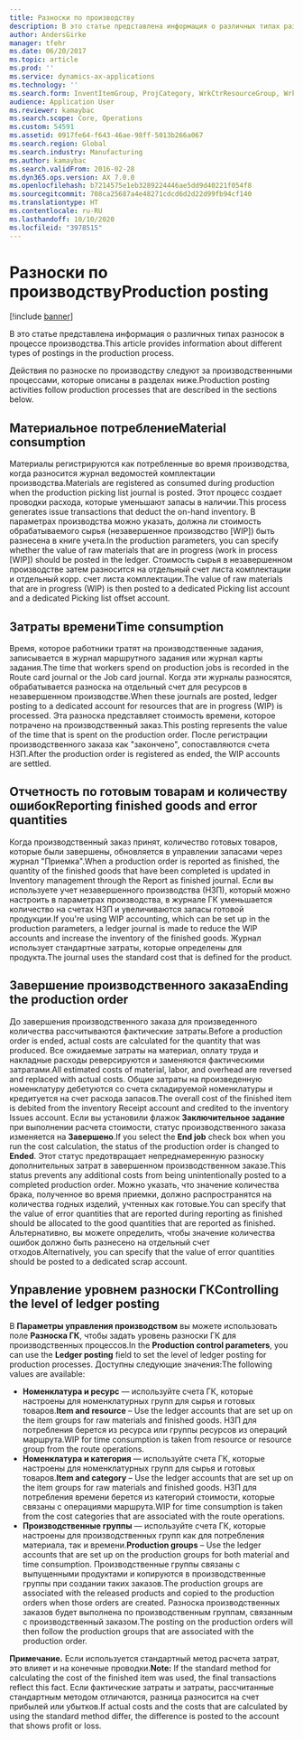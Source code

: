 ```yaml
---
title: Разноски по производству
description: В это статье представлена информация о различных типах разносок в процессе производства.
author: AndersGirke
manager: tfehr
ms.date: 06/20/2017
ms.topic: article
ms.prod: ''
ms.service: dynamics-ax-applications
ms.technology: ''
ms.search.form: InventItemGroup, ProjCategory, WrkCtrResourceGroup, WrkCtrTable
audience: Application User
ms.reviewer: kamaybac
ms.search.scope: Core, Operations
ms.custom: 54591
ms.assetid: 0917fe64-f643-46ae-98ff-5013b266a067
ms.search.region: Global
ms.search.industry: Manufacturing
ms.author: kamaybac
ms.search.validFrom: 2016-02-28
ms.dyn365.ops.version: AX 7.0.0
ms.openlocfilehash: b7214575e1eb3289224446ae5dd9d40221f054f8
ms.sourcegitcommit: 708ca25687a4e48271cdcd6d2d22d99fb94cf140
ms.translationtype: HT
ms.contentlocale: ru-RU
ms.lasthandoff: 10/10/2020
ms.locfileid: "3978515"
---
```

# <a name="production-posting"></a><span data-ttu-id="c4a14-103">Разноски по производству</span><span class="sxs-lookup"><span data-stu-id="c4a14-103">Production posting</span></span>

[!include [banner](../includes/banner.md)]

<span data-ttu-id="c4a14-104">В это статье представлена информация о различных типах разносок в процессе производства.</span><span class="sxs-lookup"><span data-stu-id="c4a14-104">This article provides information about different types of postings in the production process.</span></span>

<span data-ttu-id="c4a14-105">Действия по разноске по производству следуют за производственными процессами, которые описаны в разделах ниже.</span><span class="sxs-lookup"><span data-stu-id="c4a14-105">Production posting activities follow production processes that are described in the sections below.</span></span>

## <a name="material-consumption"></a><span data-ttu-id="c4a14-106">Материальное потребление</span><span class="sxs-lookup"><span data-stu-id="c4a14-106">Material consumption</span></span>
<span data-ttu-id="c4a14-107">Материалы регистрируются как потребленные во время производства, когда разносится журнал ведомостей комплектации производства.</span><span class="sxs-lookup"><span data-stu-id="c4a14-107">Materials are registered as consumed during production when the production picking list journal is posted.</span></span> <span data-ttu-id="c4a14-108">Этот процесс создает проводки расхода, которые уменьшают запасы в наличии.</span><span class="sxs-lookup"><span data-stu-id="c4a14-108">This process generates issue transactions that deduct the on-hand inventory.</span></span> <span data-ttu-id="c4a14-109">В параметрах производства можно указать, должна ли стоимость обрабатываемого сырья (незавершенное производство \[WIP\]) быть разнесена в книге учета.</span><span class="sxs-lookup"><span data-stu-id="c4a14-109">In the production parameters, you can specify whether the value of raw materials that are in progress (work in process \[WIP\]) should be posted in the ledger.</span></span> <span data-ttu-id="c4a14-110">Стоимость сырья в незавершенном производстве затем разносится на отдельный счет листа комплектации и отдельный корр. счет листа комплектации.</span><span class="sxs-lookup"><span data-stu-id="c4a14-110">The value of raw materials that are in progress (WIP) is then posted to a dedicated Picking list account and a dedicated Picking list offset account.</span></span>

## <a name="time-consumption"></a><span data-ttu-id="c4a14-111">Затраты времени</span><span class="sxs-lookup"><span data-stu-id="c4a14-111">Time consumption</span></span>
<span data-ttu-id="c4a14-112">Время, которое работники тратят на производственные задания, записывается в журнал маршрутного задания или журнал карты задания.</span><span class="sxs-lookup"><span data-stu-id="c4a14-112">The time that workers spend on production jobs is recorded in the Route card journal or the Job card journal.</span></span> <span data-ttu-id="c4a14-113">Когда эти журналы разносятся, обрабатывается разноска на отдельный счет для ресурсов в незавершенном производстве.</span><span class="sxs-lookup"><span data-stu-id="c4a14-113">When these journals are posted, ledger posting to a dedicated account for resources that are in progress (WIP) is processed.</span></span> <span data-ttu-id="c4a14-114">Эта разноска представляет стоимость времени, которое потрачено на производственный заказ.</span><span class="sxs-lookup"><span data-stu-id="c4a14-114">This posting represents the value of the time that is spent on the production order.</span></span> <span data-ttu-id="c4a14-115">После регистрации производственного заказа как "закончено", сопоставляются счета НЗП.</span><span class="sxs-lookup"><span data-stu-id="c4a14-115">After the production order is registered as ended, the WIP accounts are settled.</span></span>

## <a name="reporting-finished-goods-and-error-quantities"></a><span data-ttu-id="c4a14-116">Отчетность по готовым товарам и количеству ошибок</span><span class="sxs-lookup"><span data-stu-id="c4a14-116">Reporting finished goods and error quantities</span></span>
<span data-ttu-id="c4a14-117">Когда производственный заказ принят, количество готовых товаров, которые были завершены, обновляется в управлении запасами через журнал "Приемка".</span><span class="sxs-lookup"><span data-stu-id="c4a14-117">When a production order is reported as finished, the quantity of the finished goods that have been completed is updated in Inventory management through the Report as finished journal.</span></span> <span data-ttu-id="c4a14-118">Если вы используете учет незавершенного производства (НЗП), который можно настроить в параметрах производства, в журнале ГК уменьшается количество на счетах НЗП и увеличиваются запасы готовой продукции.</span><span class="sxs-lookup"><span data-stu-id="c4a14-118">If you're using WIP accounting, which can be set up in the production parameters, a ledger journal is made to reduce the WIP accounts and increase the inventory of the finished goods.</span></span> <span data-ttu-id="c4a14-119">Журнал использует стандартные затраты, которые определены для продукта.</span><span class="sxs-lookup"><span data-stu-id="c4a14-119">The journal uses the standard cost that is defined for the product.</span></span>

## <a name="ending-the-production-order"></a><span data-ttu-id="c4a14-120">Завершение производственного заказа</span><span class="sxs-lookup"><span data-stu-id="c4a14-120">Ending the production order</span></span>
<span data-ttu-id="c4a14-121">До завершения производственного заказа для произведенного количества рассчитываются фактические затраты.</span><span class="sxs-lookup"><span data-stu-id="c4a14-121">Before a production order is ended, actual costs are calculated for the quantity that was produced.</span></span> <span data-ttu-id="c4a14-122">Все ожидаемые затраты на материал, оплату труда и накладные расходы реверсируются и заменяются фактическими затратами.</span><span class="sxs-lookup"><span data-stu-id="c4a14-122">All estimated costs of material, labor, and overhead are reversed and replaced with actual costs.</span></span> <span data-ttu-id="c4a14-123">Общие затраты на произведенную номенклатуру дебетуются со счета складируемой номенклатуры и кредитуется на счет расхода запасов.</span><span class="sxs-lookup"><span data-stu-id="c4a14-123">The overall cost of the finished item is debited from the inventory Receipt account and credited to the inventory Issues account.</span></span> <span data-ttu-id="c4a14-124">Если вы установили флажок **Заключительное задание** при выполнении расчета стоимости, статус производственного заказа изменяется на **Завершено**.</span><span class="sxs-lookup"><span data-stu-id="c4a14-124">If you select the **End job** check box when you run the cost calculation, the status of the production order is changed to **Ended**.</span></span> <span data-ttu-id="c4a14-125">Этот статус предотвращает непреднамеренную разноску дополнительных затрат в завершенном производственном заказе.</span><span class="sxs-lookup"><span data-stu-id="c4a14-125">This status prevents any additional costs from being unintentionally posted to a completed production order.</span></span> <span data-ttu-id="c4a14-126">Можно указать, что значение количества брака, полученное во время приемки, должно распространятся на количества годных изделий, учтенных как готовые.</span><span class="sxs-lookup"><span data-stu-id="c4a14-126">You can specify that the value of error quantities that are reported during reporting as finished should be allocated to the good quantities that are reported as finished.</span></span> <span data-ttu-id="c4a14-127">Альтернативно, вы можете определить, чтобы значение количества ошибок должно быть разнесено на отдельный счет отходов.</span><span class="sxs-lookup"><span data-stu-id="c4a14-127">Alternatively, you can specify that the value of error quantities should be posted to a dedicated scrap account.</span></span>

## <a name="controlling-the-level-of-ledger-posting"></a><span data-ttu-id="c4a14-128">Управление уровнем разноски ГК</span><span class="sxs-lookup"><span data-stu-id="c4a14-128">Controlling the level of ledger posting</span></span>
<span data-ttu-id="c4a14-129">В **Параметры управления производством** вы можете использовать поле **Разноска ГК**, чтобы задать уровень разноски ГК для производственных процессов.</span><span class="sxs-lookup"><span data-stu-id="c4a14-129">In the **Production control parameters**, you can use the **Ledger posting** field to set the level of ledger posting for production processes.</span></span> <span data-ttu-id="c4a14-130">Доступны следующие значения:</span><span class="sxs-lookup"><span data-stu-id="c4a14-130">The following values are available:</span></span>

-   <span data-ttu-id="c4a14-131">**Номенклатура и ресурс** — используйте счета ГК, которые настроены для номенклатурных групп для сырья и готовых товаров.</span><span class="sxs-lookup"><span data-stu-id="c4a14-131">**Item and resource** – Use the ledger accounts that are set up on the item groups for raw materials and finished goods.</span></span> <span data-ttu-id="c4a14-132">НЗП для потребления берется из ресурса или группы ресурсов из операций маршрута.</span><span class="sxs-lookup"><span data-stu-id="c4a14-132">WIP for time consumption is taken from resource or resource group from the route operations.</span></span>
-   <span data-ttu-id="c4a14-133">**Номенклатура и категория** — используйте счета ГК, которые настроены для номенклатурных групп для сырья и готовых товаров.</span><span class="sxs-lookup"><span data-stu-id="c4a14-133">**Item and category** – Use the ledger accounts that are set up on the item groups for raw materials and finished goods.</span></span> <span data-ttu-id="c4a14-134">НЗП для потребления времени берется из категорий стоимости, которые связаны с операциями маршрута.</span><span class="sxs-lookup"><span data-stu-id="c4a14-134">WIP for time consumption is taken from the cost categories that are associated with the route operations.</span></span>
-   <span data-ttu-id="c4a14-135">**Производственные группы** — используйте счета ГК, которые настроены для производственных групп как для потребления материала, так и времени.</span><span class="sxs-lookup"><span data-stu-id="c4a14-135">**Production groups** – Use the ledger accounts that are set up on the production groups for both material and time consumption.</span></span> <span data-ttu-id="c4a14-136">Производственные группы связаны с выпущенными продуктами и копируются в производственные группы при создании таких заказов.</span><span class="sxs-lookup"><span data-stu-id="c4a14-136">The production groups are associated with the released products and copied to the production orders when those orders are created.</span></span> <span data-ttu-id="c4a14-137">Разноска производственных заказов будет выполнена по производственным группам, связанным с производственный заказом.</span><span class="sxs-lookup"><span data-stu-id="c4a14-137">The posting on the production orders will then follow the production groups that are associated with the production order.</span></span>

<span data-ttu-id="c4a14-138">**Примечание.** Если используется стандартный метод расчета затрат, это влияет и на конечные проводки.</span><span class="sxs-lookup"><span data-stu-id="c4a14-138">**Note:** If the standard method for calculating the cost of the finished item was used, the final transactions reflect this fact.</span></span> <span data-ttu-id="c4a14-139">Если фактические затраты и затраты, рассчитанные стандартным методом отличаются, разница разносится на счет прибылей или убытков.</span><span class="sxs-lookup"><span data-stu-id="c4a14-139">If actual costs and the costs that are calculated by using the standard method differ, the difference is posted to the account that shows profit or loss.</span></span>



